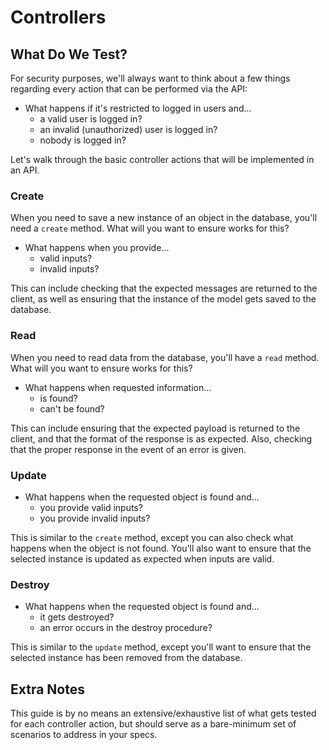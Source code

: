 # Controllers

## What Do We Test?

For security purposes, we'll always want to think about a few things regarding
every action that can be performed via the API:

* What happens if it's restricted to logged in users and...
  * a valid user is logged in?
  * an invalid (unauthorized) user is logged in?
  * nobody is logged in?

Let's walk through the basic controller actions that will be implemented in an
API.

### Create

When you need to save a new instance of an object in the database, you'll need
a `create` method.  What will you want to ensure works for this?

* What happens when you provide...
  * valid inputs?
  * invalid inputs?

This can include checking that the expected messages are returned to the
client, as well as ensuring that the instance of the model gets saved to the
database.

### Read

When you need to read data from the database, you'll have a `read` method.  
What will you want to ensure works for this?

* What happens when requested information...
  * is found?
  * can't be found?

This can include ensuring that the expected payload is returned to the client,
and that the format of the response is as expected.  Also, checking that the
proper response in the event of an error is given.

### Update

* What happens when the requested object is found and...
  * you provide valid inputs?
  * you provide invalid inputs?

This is similar to the `create` method, except you can also check what happens
when the object is not found.  You'll also want to ensure that the selected
instance is updated as expected when inputs are valid.

### Destroy

* What happens when the requested object is found and...
  * it gets destroyed?
  * an error occurs in the destroy procedure?

This is similar to the `update` method, except you'll want to ensure that the
selected instance has been removed from the database.

## Extra Notes

This guide is by no means an extensive/exhaustive list of what gets tested for
each controller action, but should serve as a bare-minimum set of scenarios to
address in your specs.
